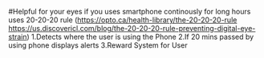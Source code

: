 #Helpful for your eyes if you uses smartphone continously for long hours
uses 20-20-20 rule (https://opto.ca/health-library/the-20-20-20-rule  https://us.discovericl.com/blog/the-20-20-20-rule-preventing-digital-eye-strain)
1.Detects where the user is using the Phone 
2.If 20 mins passed by using phone displays alerts
3.Reward System for User 

